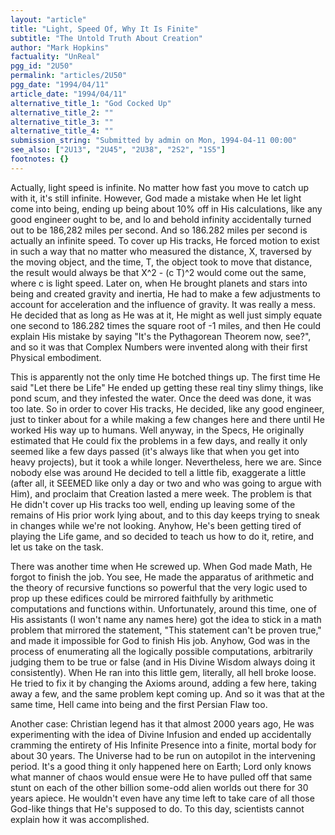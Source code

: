 ```yaml
---
layout: "article"
title: "Light, Speed Of, Why It Is Finite"
subtitle: "The Untold Truth About Creation"
author: "Mark Hopkins"
factuality: "UnReal"
pgg_id: "2U50"
permalink: "articles/2U50"
pgg_date: "1994/04/11"
article_date: "1994/04/11"
alternative_title_1: "God Cocked Up"
alternative_title_2: ""
alternative_title_3: ""
alternative_title_4: ""
submission_string: "Submitted by admin on Mon, 1994-04-11 00:00"
see_also: ["2U13", "2U45", "2U38", "2S2", "1S5"]
footnotes: {}
---
```

<div>
<p>Actually, light speed is infinite. No matter how fast you move to catch up with it, it's still infinite. However, God made a mistake when He let light come into being, ending up being about 10% off in His calculations, like any good engineer ought to be, and lo and behold infinity accidentally turned out to be 186,282 miles per second. And so 186.282 miles per second is actually an infinite speed. To cover up His tracks, He forced motion to exist in such a way that no matter who measured the distance, X, traversed by the moving object, and the time, T, the object took to move that distance, the result would always be that X^2 - (c T)^2 would come out the same, where c is light speed. Later on, when He brought planets and stars into being and created gravity and inertia, He had to make a few adjustments to account for acceleration and the influence of gravity. It was really a mess. He decided that as long as He was at it, He might as well just simply equate one second to 186.282 times the square root of -1 miles, and then He could explain His mistake by saying "It's the Pythagorean Theorem now, see?", and so it was that Complex Numbers were invented along with their first Physical embodiment.</p>
<p>This is apparently not the only time He botched things up. The first time He said "Let there be Life" He ended up getting these real tiny slimy things, like pond scum, and they infested the water. Once the deed was done, it was too late. So in order to cover His tracks, He decided, like any good engineer, just to tinker about for a while making a few changes here and there until He worked His way up to humans. Well anyway, in the Specs, He originally estimated that He could fix the problems in a few days, and really it only seemed like a few days passed (it's always like that when you get into heavy projects), but it took a while longer. Nevertheless, here we are. Since nobody else was around He decided to tell a little fib, exaggerate a little (after all, it SEEMED like only a day or two and who was going to argue with Him), and proclaim that Creation lasted a mere week. The problem is that He didn't cover up His tracks too well, ending up leaving some of the remains of His prior work lying about, and to this day keeps trying to sneak in changes while we're not looking. Anyhow, He's been getting tired of playing the Life game, and so decided to teach us how to do it, retire, and let us take on the task.</p>
<p>There was another time when He screwed up. When God made Math, He forgot to finish the job. You see, He made the apparatus of arithmetic and the theory of recursive functions so powerful that the very logic used to prop up these edifices could be mirrored faithfully by arithmetic computations and functions within. Unfortunately, around this time, one of His assistants (I won't name any names here) got the idea to stick in a math problem that mirrored the statement, "This statement can't be proven true," and made it impossible for God to finish His job. Anyhow, God was in the process of enumerating all the logically possible computations, arbitrarily judging them to be true or false (and in His Divine Wisdom always doing it consistently). When He ran into this little gem, literally, all hell broke loose. He tried to fix it by changing the Axioms around, adding a few here, taking away a few, and the same problem kept coming up. And so it was that at the same time, Hell came into being and the first Persian Flaw too.</p>
<p>Another case: Christian legend has it that almost 2000 years ago, He was experimenting with the idea of Divine Infusion and ended up accidentally cramming the entirety of His Infinite Presence into a finite, mortal body for about 30 years. The Universe had to be run on autopilot in the intervening period. It's a good thing it only happened here on Earth; Lord only knows what manner of chaos would ensue were He to have pulled off that same stunt on each of the other billion some-odd alien worlds out there for 30 years apiece. He wouldn't even have any time left to take care of all those God-like things that He's supposed to do. To this day, scientists cannot explain how it was accomplished.</p>
</div>
